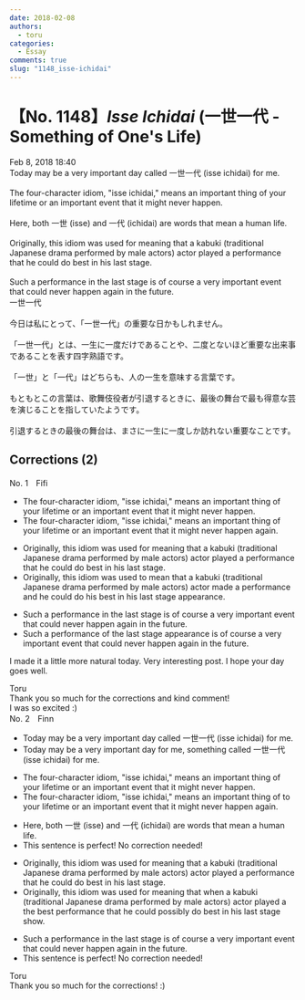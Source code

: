 ```yaml
---
date: 2018-02-08
authors:
  - toru
categories:
  - Essay
comments: true
slug: "1148_isse-ichidai"
---
```


# 【No. 1148】<strong><em>Isse Ichidai</strong></em> (一世一代 - Something of One's Life)
<div class="date">Feb 8, 2018 18:40</div>
<div id="post"><div id="body_show_ori">
Today may be a very important day called 一世一代 (isse ichidai) for me.<br/><br/>The four-character idiom, "isse ichidai," means an important thing of your lifetime or an important event that it might never happen.<br/><br/>Here, both 一世 (isse) and 一代 (ichidai) are words that mean a human life.<br/><br/>Originally, this idiom was used for meaning that a kabuki (traditional Japanese drama performed by male actors) actor played a performance that he could do best in his last stage.<br/><br/>Such a performance in the last stage is of course a very important event that could never happen again in the future.
</div></div>

<!-- more -->

<div id="post_ja"><div id="body_show_mo">
一世一代<br/><br/>今日は私にとって、「一世一代」の重要な日かもしれません。<br/><br/>「一世一代」とは、一生に一度だけであることや、二度とないほど重要な出来事であることを表す四字熟語です。<br/><br/>「一世」と「一代」はどちらも、人の一生を意味する言葉です。<br/><br/>もともとこの言葉は、歌舞伎役者が引退するときに、最後の舞台で最も得意な芸を演じることを指していたようです。<br/><br/>引退するときの最後の舞台は、まさに一生に一度しか訪れない重要なことです。
</div></div>

## Corrections (2)
<div id="block"><div class="first_name"> No. 1　<span class="just_name">Fifi</span></div><div id="block2">
<ul class="correction_field">
<li class="incorrect">The four-character idiom, "isse ichidai," means an important thing of your lifetime or an important event that it might never happen.</li>
<li class="corrected correct">
The four-character idiom, "isse ichidai," means an important thing of your lifetime or an important event that<span class="f_red"><span class="sline"> it</span></span> might never happen <span class="f_blue">again</span>.
</li>
</ul>
<ul class="correction_field">
<li class="incorrect">Originally, this idiom was used for meaning that a kabuki (traditional Japanese drama performed by male actors) actor played a performance that he could do best in his last stage.</li>
<li class="corrected correct">
Originally, this idiom was used <span class="f_red">to mean</span> that a kabuki (traditional Japanese drama performed by male actors) actor<span class="f_blue"> made</span> a performance <span class="f_blue">and</span> he could do <span class="f_red">his </span>best in his last stage <span class="f_blue">appearance</span>.
</li>
</ul>
<ul class="correction_field">
<li class="incorrect">Such a performance in the last stage is of course a very important event that could never happen again in the future.</li>
<li class="corrected correct">
Such a performance <span class="f_blue">of the last stage appearance</span> is of course a very important event that could never happen again in the future.
</li>
</ul>
<p class="comment_small">
 I made it a little more natural today.  Very interesting post.  I hope your day goes well.
</p>

</div><div class="name"><span class="just_name">Toru</span><br>
Thank you so much for the corrections and kind comment!<br/>I was so excited :)
</div>
</div>
<div id="block"><div class="first_name"> No. 2　<span class="just_name">Finn</span></div><div id="block2">
<ul class="correction_field">
<li class="incorrect">Today may be a very important day called 一世一代 (isse ichidai) for me.</li>
<li class="corrected correct">
Today may be a very important day <span class="f_red">for me, something </span>called 一世一代 (isse ichidai) <span class="sline">for me.</span>
</li>
</ul>
<ul class="correction_field">
<li class="incorrect">The four-character idiom, "isse ichidai," means an important thing of your lifetime or an important event that it might never happen.</li>
<li class="corrected correct">
The four-character idiom, "isse ichidai," means an important thing <span class="sline">of</span> <span class="f_red">to</span> your life<span class="sline">time</span> or an important event that <span class="sline">it </span>might never happen <span class="f_red">again</span>.
</li>
</ul>
<ul class="correction_field">
<li class="incorrect">Here, both 一世 (isse) and 一代 (ichidai) are words that mean a human life.</li>
<li class="corrected perfect">This sentence is perfect! No correction needed!</li>
</ul>
<ul class="correction_field">
<li class="incorrect">Originally, this idiom was used for meaning that a kabuki (traditional Japanese drama performed by male actors) actor played a performance that he could do best in his last stage.</li>
<li class="corrected correct">
Originally, this idiom was <span class="sline">used for meaning that</span> <span class="f_red">when</span> a kabuki (traditional Japanese drama performed by male actors) actor played <span class="sline">a</span> <span class="f_red">the best</span> performance that he could <span class="f_red">possibly </span>do <span class="sline">best</span> in his last <span class="sline">stage</span> <span class="f_red">show</span>.
</li>
</ul>
<ul class="correction_field">
<li class="incorrect">Such a performance in the last stage is of course a very important event that could never happen again in the future.</li>
<li class="corrected perfect">This sentence is perfect! No correction needed!</li>
</ul>
</div><div class="name"><span class="just_name">Toru</span><br>
Thank you so much for the corrections! :)
</div>
</div>
